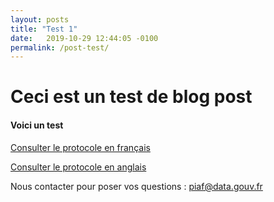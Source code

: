 ```yaml
---
layout: posts
title: "Test 1"
date:   2019-10-29 12:44:05 -0100
permalink: /post-test/
---
```


# Ceci est un test de blog post

#### Voici un test

[Consulter le protocole en français](../img/fr_protocol.pdf)  
  
[Consulter le protocole en anglais](../img/en_protocol.pdf)  

Nous contacter pour poser vos questions : [piaf@data.gouv.fr](piaf@data.gouv.fr)
